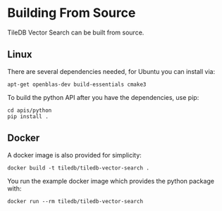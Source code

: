 # Building From Source

TileDB Vector Search can be built from source. 

## Linux

There are several dependencies needed, for Ubuntu you can install via:
```
apt-get openblas-dev build-essentials cmake3 
```

To build the python API after you have the dependencies, use pip:
```
cd apis/python
pip install .
```

## Docker

A docker image is also provided for simplicity:

```
docker build -t tiledb/tiledb-vector-search .
```

You run the example docker image which provides the python package with:
```
docker run --rm tiledb/tiledb-vector-search
```